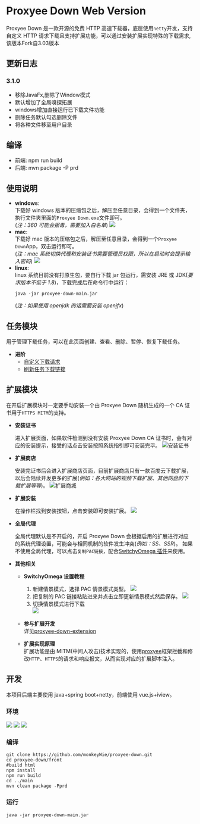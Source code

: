 # Proxyee Down Web Version

Proxyee Down 是一款开源的免费 HTTP 高速下载器，底层使用`netty`开发，支持自定义 HTTP 请求下载且支持扩展功能，可以通过安装扩展实现特殊的下载需求, 该版本Fork自3.03版本

## 更新日志

### 3.1.0 

- 移除JavaFx,删除了Window模式 
- 默认增加了全局嗅探拓展
- windows增加直接运行已下载文件功能
- 删除任务默认勾选删除文件
- 将各种文件移至用户目录

## 编译
- 前端: npm run build 
- 后端: mvn package -P prd

## 使用说明

- **windows**:  
  下载好 windows 版本的压缩包之后，解压至任意目录，会得到一个文件夹，执行文件夹里面的`Proxyee Down.exe`文件即可。  
  (_注：360 可能会报毒，需要加入白名单_)
  ![](https://monkeywie.github.io/2018/09/05/proxyee-down-3-0-guide/2018-09-05-13-49-38.png)
- **mac**:  
  下载好 mac 版本的压缩包之后，解压至任意目录，会得到一个`Proxyee Down`App，双击运行即可。  
  (_注：mac 系统切换代理和安装证书需要管理员权限，所以在启动时会提示输入密码_)
  ![](https://monkeywie.github.io/2018/09/05/proxyee-down-3-0-guide/2018-09-05-13-51-38.png)
- **linux**:  
  linux 系统目前没有打原生包，要自行下载 jar 包运行，需安装 JRE 或 JDK(_要求版本不低于 1.8_)，下载完成后在命令行中运行：
  ```
  java -jar proxyee-down-main.jar
  ```
  (_注：如果使用 openjdk 的话需要安装 openjfx_)

## 任务模块

用于管理下载任务，可以在此页面创建、查看、删除、暂停、恢复下载任务。

- **进阶**
  - [自定义下载请求](https://github.com/proxyee-down-org/proxyee-down/blob/v2.5/.guide/common/create/read.md)
  - [刷新任务下载链接](https://github.com/proxyee-down-org/proxyee-down/blob/v2.5/.guide/common/refresh/read.md)

## 扩展模块

在开启扩展模块时一定要手动安装一个由 Proxyee Down 随机生成的一个 CA 证书用于`HTTPS MITM`的支持。

- **安装证书**

  进入扩展页面，如果软件检测到没有安装 Proxyee Down CA 证书时，会有对应的安装提示，接受的话点击安装按照系统指引即可安装完毕。
  ![安装证书](https://monkeywie.github.io/2018/09/05/proxyee-down-3-0-guide/2018-09-05-14-08-36.png)

- **扩展商店**

  安装完证书后会进入扩展商店页面，目前扩展商店只有一款百度云下载扩展，以后会陆续开发更多的扩展(_例如：各大网站的视频下载扩展、其他网盘的下载扩展等等_)。
  ![扩展商城](https://monkeywie.github.io/2018/09/05/proxyee-down-3-0-guide/2018-09-05-14-12-21.png)

- **扩展安装**

  在操作栏找到安装按钮，点击安装即可安装扩展。
  ![](https://monkeywie.github.io/2018/09/05/proxyee-down-3-0-guide/2018-09-05-14-26-44.png)

- **全局代理**

  全局代理默认是不开启的，开启 Proxyee Down 会根据启用的扩展进行对应的系统代理设置，可能会与相同机制的软件发生冲突(_例如：SS、SSR_)。
  如果不使用全局代理，可以点击`复制PAC链接`，配合[SwitchyOmega 插件](https://www.switchyomega.com/)来使用。

- **其他相关**

  - **SwitchyOmega 设置教程**  
    1. 新建情景模式，选择 PAC 情景模式类型。
      ![](https://monkeywie.github.io/2018/09/05/proxyee-down-3-0-guide/2018-09-05-14-25-34.png)
    2. 把复制的 PAC 链接粘贴进来并点击立即更新情景模式然后保存。
      ![](https://monkeywie.github.io/2018/09/05/proxyee-down-3-0-guide/2018-09-05-14-30-30.png)
    3. 切换情景模式进行下载  
      ![](https://monkeywie.github.io/2018/09/05/proxyee-down-3-0-guide/2018-09-05-14-32-00.png)

  - **参与扩展开发**  
    详见[proxyee-down-extension](https://github.com/proxyee-down-org/proxyee-down-extension)

  - **扩展实现原理**  
    扩展功能是由 MITM(中间人攻击)技术实现的，使用[proxyee](https://github.com/monkeyWie/proxyee)框架拦截和修改`HTTP`、`HTTPS`的请求和响应报文，从而实现对应的扩展脚本注入。

## 开发

本项目后端主要使用 java+spring boot+netty，前端使用 vue.js+iview。

### 环境
![](https://img.shields.io/badge/JAVA-1.8%2B-brightgreen.svg) ![](https://img.shields.io/badge/maven-3.0%2B-brightgreen.svg) ![](https://img.shields.io/badge/node.js-8.0%2B-brightgreen.svg)

### 编译

```
git clone https://github.com/monkeyWie/proxyee-down.git
cd proxyee-down/front
#build html
npm install
npm run build
cd ../main
mvn clean package -Pprd
```

### 运行
```
java -jar proxyee-down-main.jar
```
